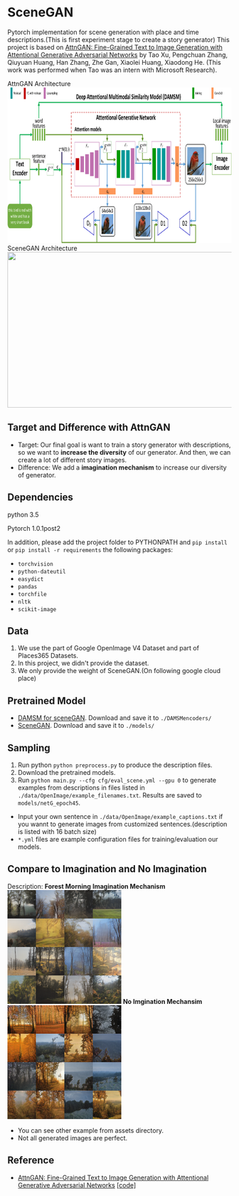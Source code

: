 # SceneGAN

Pytorch implementation for scene generation with place and time descriptions.(This is first experiment stage to create a story generator)
This project is based on [AttnGAN: Fine-Grained Text to Image Generation with Attentional Generative Adversarial Networks](http://openaccess.thecvf.com/content_cvpr_2018/papers/Xu_AttnGAN_Fine-Grained_Text_CVPR_2018_paper.pdf) by Tao Xu, Pengchuan Zhang, Qiuyuan Huang, Han Zhang, Zhe Gan, Xiaolei Huang, Xiaodong He. (This work was performed when Tao was an intern with Microsoft Research). 

AttnGAN Architecture
<img src="assets/attnGAN_framework.png" width="900px" height="350px"/>
SceneGAN Architecture
<img src="assets/sceneGAN_framework.jpg" width="900px" height="350px"/>

## Target and Difference with AttnGAN

* Target: Our final goal is want to train a story generator with descriptions, so we want to **increase the diversity** of our generator. And then, we can create a lot of different story images.
* Difference: We add a **imagination mechanism** to increase our diversity of generator.

## Dependencies
python 3.5

Pytorch 1.0.1post2


In addition, please add the project folder to PYTHONPATH and `pip install` or `pip install -r requirements` the following packages:
- `torchvision`
- `python-dateutil`
- `easydict`
- `pandas`
- `torchfile`
- `nltk`
- `scikit-image`



## Data
1. We use the part of Google OpenImage V4 Dataset and part of Places365 Datasets.
2. In this project, we didn't provide the dataset.
3. We only provide the weight of SceneGAN.(On following google cloud place)




## Pretrained Model

- [DAMSM for sceneGAN](https://drive.google.com/drive/folders/1wysJ2v7wLatIRJ5FsIa2oJ6Ov17thRrL?usp=sharing). Download and save it to `./DAMSMencoders/`
- [SceneGAN](https://drive.google.com/drive/folders/1fx6L7D1rHSXzhbFNpoPMq6or_9mLYSxw?usp=sharing). Download and save it to `./models/`


## Sampling
1. Run python `python preprocess.py` to produce the description files.
2. Download the pretrained models.
3. Run `python main.py --cfg cfg/eval_scene.yml --gpu 0` to generate examples from descriptions in files listed in `./data/OpenImage/example_filenames.txt`. Results are saved to `models/netG_epoch45`. 
- Input your own sentence in `./data/OpenImage/example_captions.txt` if you wannt to generate images from customized sentences.(description is listed with 16 batch size)
- `*.yml` files are example configuration files for training/evaluation our models.

## Compare to Imagination and No Imagination
Description: **Forest Morning**
**Imagination Mechanism**
<img src="assets/Imagination/forest_morning.png" width="256px" height="256px"/>
**No Imgination Mechansim**
<img src="assets/NoImagination/forest_morning.png" width="256px" height="256px"/>
* You can see other example from assets directory.
* Not all generated images are perfect.


## Reference

- [AttnGAN: Fine-Grained Text to Image Generation
with Attentional Generative Adversarial Networks](http://openaccess.thecvf.com/content_cvpr_2018/papers/Xu_AttnGAN_Fine-Grained_Text_CVPR_2018_paper.pdf) [[code]](https://github.com/taoxugit/AttnGAN)